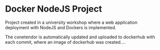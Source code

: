 # Docker NodeJS Project
 
Project created in a university workshop where a web application deployment with NodeJS and Dockers is implemented.

The conetendor is automatically updated and uploaded to dockerhub with each commit, where an image of dockerhub was created....
